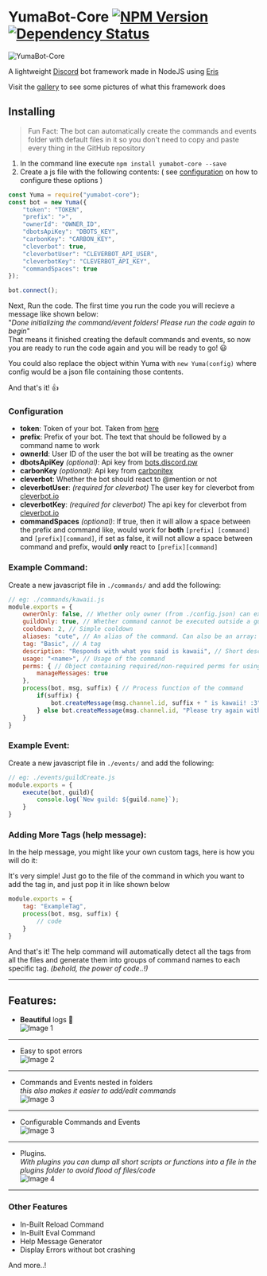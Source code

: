# YumaBot-Core [![NPM Version](https://img.shields.io/npm/v/yumabot-core.svg?style=flat-square)](https://www.npmjs.com/package/yumabot-core) [![Dependency Status](https://img.shields.io/david/thevexatious/yumabot-core.svg?style=flat-square)](https://david-dm.org/thevexatious/yumabot-core)
![YumaBot-Core](http://i.imgur.com/M3HhEQL.png)

A lightweight [Discord](https://discordapp.com/) bot framework made in NodeJS using [Eris](https://github.com/abalabahaha/eris)

Visit the [gallery](http://imgur.com/a/Rwz1m) to see some pictures of what this framework does

## Installing
> Fun Fact: The bot can automatically create the commands and events folder with default files in it so you don't need to copy and paste every thing in the GitHub repository

1. In the command line execute `npm install yumabot-core --save`
2. Create a js file with the following contents: ( see [configuration](#configuration) on how to configure these options )
```js
const Yuma = require("yumabot-core");
const bot = new Yuma({
    "token": "TOKEN",
    "prefix": ">",
    "ownerId": "OWNER_ID",
    "dbotsApiKey": "DBOTS_KEY",
    "carbonKey": "CARBON_KEY",
    "cleverbot": true,
    "cleverbotUser": "CLEVERBOT_API_USER",
    "cleverbotKey": "CLEVERBOT_API_KEY",
    "commandSpaces": true
});

bot.connect();
```
Next, Run the code. The first time you run the code you will recieve a message like shown below:  
 "*Done initializing the command/event folders! Please run the code again to begin*"  
 That means it finished creating the default commands and events, so now you are ready to run the code again and you will be ready to go! :smiley:

You could also replace the object within Yuma with `new Yuma(config)` where config would be a json file containing those contents.

And that's it!  :thumbsup:


### Configuration
* **token**: Token of your bot. Taken from [here](https://discordapp.com/developers/applications/me)
* **prefix**: Prefix of your bot. The text that should be followed by a command name to work
* **ownerId**: User ID of the user the bot will be treating as the owner
* **dbotsApiKey** *(optional)*: Api key from [bots.discord.pw](https://bots.discord.pw/)
* **carbonKey** *(optional)*: Api key from [carbonitex](https://www.carbonitex.net/discord/bots)
* **cleverbot**: Whether the bot should react to @mention or not
* **cleverbotUser**: *(required for cleverbot)* The user key for cleverbot from [cleverbot.io](https://cleverbot.io/)
* **cleverbotKey**: *(required for cleverbot)* The api key for cleverbot from [cleverbot.io](https://cleverbot.io/)
* **commandSpaces** *(optional)*: If true, then it will allow a space between the prefix and command like, would work for **both** `[prefix] [command]` and `[prefix][command]`, if set as false, it will not allow a space between command and prefix, would **only** react to `[prefix][command]`

### Example Command:
Create a new javascript file in `./commands/` and add the following:
```js
// eg: ./commands/kawaii.js
module.exports = {
    ownerOnly: false, // Whether only owner (from ./config.json) can execute this command
    guildOnly: true, // Whether command cannot be executed outside a guild
    cooldown: 2, // Simple cooldown
    aliases: "cute", // An alias of the command. Can also be an array: ["alias1", "alias2"]
    tag: "Basic", // A tag
    description: "Responds with what you said is kawaii", // Short description of the command
    usage: "<name>", // Usage of the command
	perms: { // Object containing required/non-required perms for using the command
		manageMessages: true
	},
    process(bot, msg, suffix) { // Process function of the command
        if(suffix) {
            bot.createMessage(msg.channel.id, suffix + " is kawaii! :3");
        } else bot.createMessage(msg.channel.id, "Please try again with some arguments")
    }
}
```

### Example Event:
Create a new javascript file in `./events/` and add the following:
```js
// eg: ./events/guildCreate.js
module.exports = {
    execute(bot, guild){
        console.log(`New guild: ${guild.name}`);
    }
}
```

### Adding More Tags (help message):
In the help message, you might like your own custom tags, here is how you will do it:

It's very simple! Just go to the file of the command in which you want to add the tag in, and just pop it in like shown below
```js
module.exports = {
    tag: "ExampleTag",
    process(bot, msg, suffix) {
        // code
    }
}
```
And that's it! The help command will automatically detect all the tags from all the files and generate them into groups of command names to each specific tag. *(behold, the power of code..!)*

- - - -
## Features:
* **Beautiful** logs :tada:  
![Image 1](http://i.imgur.com/tXjzpFt.png)

---

 * Easy to spot errors  
![Image 2](http://i.imgur.com/VjRSPve.png)

---

 * Commands and Events nested in folders  
 *this also makes it easier to add/edit commands*  
![Image 3](http://i.imgur.com/rn5lXMJ.png)  


---

 * Configurable Commands and Events  
![Image 3](http://i.imgur.com/u1SfmQs.png)

---

 * Plugins.    
 *With plugins you can dump all short scripts or functions into a file in the plugins folder to avoid flood of files/code*  
![Image 4](http://i.imgur.com/ucatKap.png)

---

### Other Features
* In-Built Reload Command
* In-Built Eval Command
* Help Message Generator
* Display Errors without bot crashing  

And more..!

